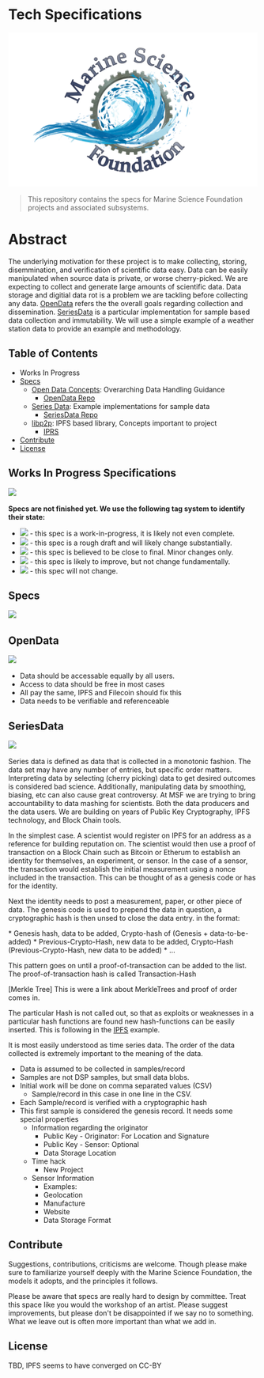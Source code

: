 # Tech Specifications
![](media-artifacts/MSF_Fishsmall.png)
> This repository contains the specs for Marine Science Foundation projects and associated subsystems.

# Abstract
The underlying motivation for these project is to make collecting, storing, disemmination, and verification of scientific data easy. Data can be easily manipulated when source data is private, or worse cherry-picked. We are expecting to collect and generate large amounts of scientific data. Data storage and digitial data rot is a problem we are tackling before collecting any data. [OpenData](#OpenData) refers the the overall goals regarding collection and dissemination. [SeriesData](#SeriesData) is a particular implementation for sample based data collection and immutability. We will use a simple example of a weather station data to provide an example and methodology. 

## Table of Contents

- Works In Progress
- [Specs](#specs)
  - [Open Data Concepts](#OpenData): Overarching Data Handling Guidance
    - [OpenData Repo](https://github.com/MarineScienceFoundation/SeriesData)
  - [Series Data](#SeriesData): Example implementations for sample data
    - [SeriesData Repo](https://github.com/MarineScienceFoundation/SeriesData)
  - [libp2p](https://github.com/libp2p/specs): IPFS based library, Concepts important to project 
    - [IPRS](https://github.com/libp2p/specs/blob/master/IPRS.md)
- [Contribute](#contribute)
- [License](#license)

## Works In Progress Specifications
[![](https://img.shields.io/badge/made%20by-Marine%20Science%20Foudation-blue.svg?style=flat-square)](http://github.com/MarineScienceFoundation)

**Specs are not finished yet. We use the following tag system to identify their state:**

- ![](https://img.shields.io/badge/status-wip-orange.svg?style=flat-square) - this spec is a work-in-progress, it is likely not even complete.
- ![](https://img.shields.io/badge/status-draft-yellow.svg?style=flat-square) - this spec is a rough draft and will likely change substantially.
- ![](https://img.shields.io/badge/status-reliable-green.svg?style=flat-square) - this spec is believed to be close to final. Minor changes only.
- ![](https://img.shields.io/badge/status-stable-brightgreen.svg?style=flat-square) - this spec is likely to improve, but not change fundamentally.
- ![](https://img.shields.io/badge/status-permanent-blue.svg?style=flat-square) - this spec will not change.
## Specs 
![](https://img.shields.io/badge/status-wip-orange.svg?style=flat-square) 
## OpenData 
![](https://img.shields.io/badge/status-wip-orange.svg?style=flat-square) 
- Data should be accessable equally by all users. 
- Access to data should be free in most cases
- All pay the same, IPFS and Filecoin should fix this
- Data needs to be verifiable and referenceable 

## SeriesData 
![](https://img.shields.io/badge/status-wip-orange.svg?style=flat-square)

Series data is defined as data that is collected in a monotonic fashion. The data set may have any number of entries, but specific order matters. Interpreting data by selecting (cherry picking) data to get desired outcomes is considered bad science. Additionally, manipulating data by smoothing, biasing, etc can also cause great controversy. At MSF we are trying to bring accountability to data mashing for scientists. Both the data producers and the data users. We are building on years of Public Key Cryptography, IPFS technology, and Block Chain tools. 

In the simplest case. A scientist would register on IPFS for an address as a reference for building reputation on. The scientist would then use a proof of transaction on a Block Chain such as Bitcoin or Etherum to establish an identity for themselves, an experiment, or sensor. In the case of a sensor, the transaction would establish the initial measurement using a nonce included in the transaction. This can be thought of as a genesis code or has for the identity. 

Next the identity needs to post a measurement, paper, or other piece of data. The genesis code is used to prepend the data in question, a cryptographic hash is then unsed to close the data entry. in the format:
<p>
* Genesis hash, data to be added, Crypto-hash of (Genesis + data-to-be-added)
* Previous-Crypto-Hash, new data to be added, Crypto-Hash (Previous-Crypto-Hash, new data to be added) 
* ... 
</p>
 
This pattern goes on until a proof-of-transaction can be added to the list. The proof-of-transaction hash is called Transaction-Hash 

[Merkle Tree] This is were a link about MerkleTrees and proof of order comes in. 

The particular Hash is not called out, so that as exploits or weaknesses in a particular hash functions are found new hash-functions can be easily inserted. This is following in the [IPFS](ipfs.io) example.  

It is most easily understood as time series data. The order of the data collected is extremely important to the meaning of the data. 

- Data is assumed to be collected in samples/record
- Samples are not DSP samples, but small data blobs. 
- Initial work will be done on comma separated values (CSV) 
  - Sample/record in this case in one line in the CSV. 
- Each Sample/record is verified with a cryptographic hash
- This first sample is considered the genesis record. It needs some special properties
  - Information regarding the originator
    - Public Key - Originator: For Location and Signature
    - Public Key - Sensor: Optional
    - Data Storage Location
  - Time hack 
    - New Project 
  - Sensor Information
    - Examples:
    - Geolocation
    - Manufacture
    - Website
    - Data Storage Format
    
## Contribute

Suggestions, contributions, criticisms are welcome. Though please make sure to familiarize yourself deeply with the Marine Science Foundation, the models it adopts, and the principles it follows.

Please be aware that specs are really hard to design by committee. Treat this space like you would the workshop of an artist. Please suggest improvements, but please don't be disappointed if we say no to something. What we leave out is often more important than what we add in.

## License
TBD, IPFS seems to have converged on CC-BY
